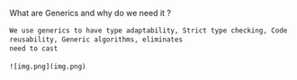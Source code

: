 What are Generics and why do we need it ?

    We use generics to have type adaptability, Strict type checking, Code reusability, Generic algorithms, eliminates
    need to cast
    
    ![img.png](img.png)

